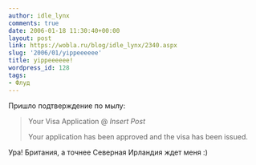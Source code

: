 ```yaml
---
author: idle_lynx
comments: true
date: 2006-01-18 11:30:40+00:00
layout: post
link: https://wobla.ru/blog/idle_lynx/2340.aspx
slug: '2006/01/yippeeeeee'
title: yippeeeeee!
wordpress_id: 128
tags:
- Флуд
---
```


Пришло подтверждение по мылу:

> Your Visa Application @ *Insert Post*
> 
> Your application has been approved and the visa has been issued.

Ура! Британия, а точнее Северная Ирландия ждет меня :)
